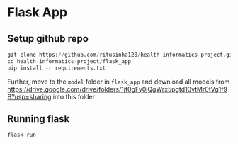 # Flask App 

## Setup github repo 

```python
git clone https://github.com/ritusinha128/health-informatics-project.git
cd health-informatics-project/flask_app
pip install -r requirements.txt
```

Further, move to the `model` folder in `flask_app` and download all models from 
https://drive.google.com/drive/folders/1jf0gFy0jQgWrx5pgtd10vtMr0tVg1f9B?usp=sharing into this folder

## Running flask 

```
flask run
```

